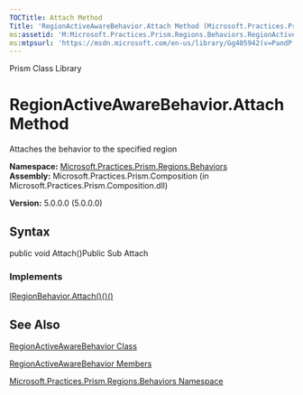 ```yaml
---
TOCTitle: Attach Method
Title: 'RegionActiveAwareBehavior.Attach Method (Microsoft.Practices.Prism.Regions.Behaviors)'
ms:assetid: 'M:Microsoft.Practices.Prism.Regions.Behaviors.RegionActiveAwareBehavior.Attach'
ms:mtpsurl: 'https://msdn.microsoft.com/en-us/library/Gg405942(v=PandP.50)'
---
```


Prism Class Library

RegionActiveAwareBehavior.Attach Method
===========================================

Attaches the behavior to the specified region

**Namespace:** [Microsoft.Practices.Prism.Regions.Behaviors](https://msdn.microsoft.com/n:microsoft.practices.prism.regions.behaviors)
**Assembly:** Microsoft.Practices.Prism.Composition (in Microsoft.Practices.Prism.Composition.dll)

**Version:** 5.0.0.0 (5.0.0.0)

## Syntax


public void Attach()Public Sub Attach
### Implements

[IRegionBehavior.Attach()()()](https://msdn.microsoft.com/m:microsoft.practices.prism.regions.iregionbehavior.attach)

See Also
--------


[RegionActiveAwareBehavior Class](https://msdn.microsoft.com/t:microsoft.practices.prism.regions.behaviors.regionactiveawarebehavior)

[RegionActiveAwareBehavior Members](https://msdn.microsoft.com/allmembers.t:microsoft.practices.prism.regions.behaviors.regionactiveawarebehavior)

[Microsoft.Practices.Prism.Regions.Behaviors Namespace](https://msdn.microsoft.com/n:microsoft.practices.prism.regions.behaviors)
